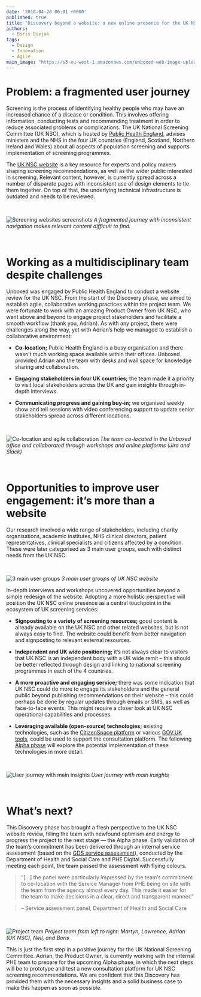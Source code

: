 ```yaml
---
date: '2018-04-20 00:01 +0000'
published: true
title: "Discovery beyond a website: a new online presence for the UK NSC"
authors:
  - Boris Divjak
tags:
  - Design
  - Innovation
  - Agile
main_image: "https://s3-eu-west-1.amazonaws.com/unboxed-web-image-uploader/79015cb9003e0b38e5926b94591f05cb.jpg"
---
```


# Problem: a fragmented user journey

Screening is the process of identifying healthy people who may have an increased chance of a disease or condition.
This involves offering information, conducting tests and recommending treatment in order to reduce associated problems or complications.
The UK National Screening Committee (UK NSC), which is hosted by [Public Health England](https://www.gov.uk/government/organisations/public-health-england),
advises ministers and the NHS in the four UK countries (England, Scotland, Northern Ireland and Wales) about all aspects
of population screening and supports implementation of screening programmes.

The [UK NSC website](https://www.gov.uk/government/groups/uk-national-screening-committee-uk-nsc) is a key resource for experts
and policy makers shaping screening recommendations, as well as the wider public interested in screening. Relevant content, however,
is currently spread across a number of disparate pages with inconsistent use of design elements to tie them together. On top of that,
the underlying technical infrastructure is outdated and needs to be reviewed.

<br />

![Screening websites screenshots](https://s3-eu-west-1.amazonaws.com/unboxed-web-image-uploader/5e129c92c4c7e8e07c56fa06aa1eafce.jpg)
*A fragmented journey with inconsistent navigation makes relevant content difficult to find.*

<br />



# Working as a multidisciplinary team despite challenges

Unboxed was engaged by Public Health England to conduct a website review for the UK NSC. From the start of the Discovery phase,
we aimed to establish agile, collaborative working practices within the project team. We were fortunate to work with an amazing
Product Owner from UK NSC, who went above and beyond to engage project stakeholders and facilitate a smooth workflow
(thank you, Adrian). As with any project, there were challenges along the way,
yet with Adrian’s help we managed to establish a collaborative environment:

* **Co-location;** Public Health England is a busy organisation and there wasn’t much working space available within their offices.
  Unboxed provided Adrian and the team with desks and wall space for knowledge sharing and collaboration.

* **Engaging stakeholders in four UK countries;** the team made it a priority to visit local stakeholders across the UK and gain insights
  through in-depth interviews.

* **Communicating progress and gaining buy-in;** we organised weekly show and tell sessions with video conferencing support to update
  senior stakeholders spread across different locations.

<br />

![Co-location and agile collaboration](https://s3-eu-west-1.amazonaws.com/unboxed-web-image-uploader/dffe9b805f328cb62e2342fa27f05d93.jpg)
*The team co-located in the Unboxed office and collaborated through workshops and online platforms (Jira and Slack)*

<br />



# Opportunities to improve user engagement: it’s more than a website

Our research involved a wide range of stakeholders, including charity organisations, academic institutes, NHS clinical directors,
patient representatives, clinical specialists and citizens affected by a condition. These were later categorised as 3 main user groups,
each with distinct needs from the UK NSC.

<br />

![3 main user groups](https://s3-eu-west-1.amazonaws.com/unboxed-web-image-uploader/78de410b35f295094187e6b0854b99b8.jpg)
*3 main user groups of UK NSC website*

In-depth interviews and workshops uncovered opportunities beyond a simple redesign of the website. Adopting a more holistic perspective
will position the UK NSC online presence as a central touchpoint in the ecosystem of UK screening services:

* **Signposting to a variety of screening resources;** good content is already available on the UK NSC and other related websites,
  but is not always easy to find. The website could benefit from better navigation and signposting to relevant external resources.

* **Independent and UK wide positioning;** it’s not always clear to visitors that UK NSC is an independent body with a UK wide remit –
  this should be better reflected through design and linking to national screening programmes in each of the 4 countries.

* **A more proactive and engaging service;** there was some indication that UK NSC could do more to engage its stakeholders and the general
  public beyond publishing recommendations on their website – this could perhaps be done by regular updates through emails or SMS,
  as well as face-to-face events. This might require a closer look at UK NSC operational capabilities and processes.

* **Leveraging available (open-source) technologies;** existing technologies, such as the [CitizenSpace platform](https://www.citizenspace.com/info)
  or various [GOV.UK tools](https://www.gov.uk/service-manual/design#find-patterns), could be used to support the consultation platform. The following
  [Alpha phase](https://www.gov.uk/service-manual/agile-delivery/how-the-alpha-phase-works) will explore the potential implementation of these technologies
  in more detail.

<br />

![User journey with main insights](https://s3-eu-west-1.amazonaws.com/unboxed-web-image-uploader/b180ee53b136e8ea339f52ee739be567.jpg)
*User journey with main insights*

<br />



# What’s next?

This Discovery phase has brought a fresh perspective to the UK NSC website review, filling the team with newfound optimism and energy
to progress the project to the next stage — the Alpha phase. Early validation of the team’s commitment has been delivered through
an internal service assessment (based on the [GDS service assessment](https://www.gov.uk/service-manual/service-assessments/how-service-assessments-work)),
conducted by the Department of Health and Social Care and PHE Digital. Successfully meeting each point, the team passed
the assessment with flying colours.

> “[...] the panel were particularly impressed by the team’s commitment to co-location with the Service Manager from PHE being on
> site with the team from the agency almost every day. This made it easier for the team to make decisions in a clear,
> direct and transparent manner.”

> – Service assessment panel, Department of Health and Social Care

<br />

![Project team](https://s3-eu-west-1.amazonaws.com/unboxed-web-image-uploader/b5173fa6dbf6e5d723fedd420dc211e9.jpg)
*Project team from left to right: Martyn, Lawrence, Adrian (UK NSC), Neil, and Boris*


This is just the first step in a positive journey for the UK National Screening Committee. Adrian, the Product Owner,
is currently working with the internal PHE team to prepare for the upcoming Alpha phase, in which the next steps will be to prototype
and test a new consultation platform for UK NSC screening recommendations. We are confident that this Discovery has provided them
with the necessary insights and a solid business case to make this happen as soon as possible.

